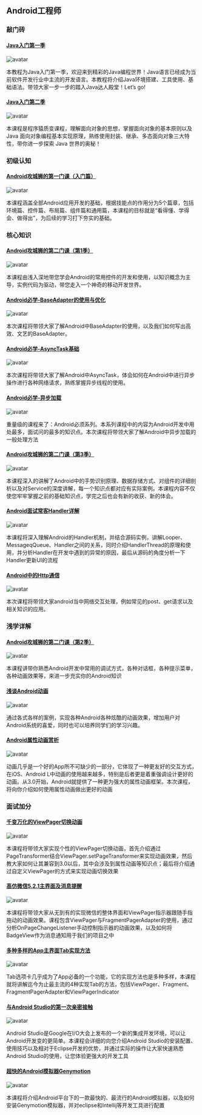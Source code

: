 ## Android工程师

### 敲门砖

#### [Java入门第一季](https://www.imooc.com/learn/85)

![avatar](https://img3.mukewang.com/57035ff200014b8a06000338-240-135.jpg)

本教程为Java入门第一季，欢迎来到精彩的Java编程世界！Java语言已经成为当前软件开发行业中主流的开发语言。本教程将介绍Java环境搭建、工具使用、基础语法。带领大家一步一步的踏入Java达人殿堂！Let’s go!

#### [Java入门第二季](https://www.imooc.com/learn/124)

![avatar](https://img4.mukewang.com/570360620001390f06000338-240-135.jpg)

本课程是程序猿质变课程，理解面向对象的思想，掌握面向对象的基本原则以及 Java 面向对象编程基本实现原理，熟练使用封装、继承、多态面向对象三大特性，带你进一步探索 Java 世界的奥秘！

### 初级认知

#### [Android攻城狮的第一门课（入门篇）](https://www.imooc.com/learn/96)

![avatar](https://img.mukewang.com/53bf89100001684e06000338-240-135.jpg)

本课程涵盖全部Android应用开发的基础，根据技能点的作用分为5个篇章，包括环境篇、控件篇、布局篇、组件篇和通用篇，本课程的目标就是“看得懂、学得会、做得出”，为后续的学习打下夯实的基础。

### 核心知识

#### [Android攻城狮的第二门课（第1季）](https://www.imooc.com/learn/107)

![avatar](https://img1.mukewang.com/53bf89320001073f06000338-240-135.jpg)

本课程由浅入深地带您学会Android的常用控件的开发和使用，以知识概念为主导，实例代码为驱动，带您走入一个神奇的移动开发世界。

#### [Android必学-BaseAdapter的使用与优化](https://www.imooc.com/learn/365)

![avatar](https://img4.mukewang.com/57075acb0001fc7b06000338-240-135.jpg)

本次课程将带领大家了解Android中BaseAdapter的使用，以及我们如何写出高效、文艺的BaseAdapter。

#### [Android必学-AsyncTask基础](https://www.imooc.com/learn/377)

![avatar](https://img1.mukewang.com/57075ab500019ea106000338-240-135.jpg)

本次课程将带领大家了解Android中AsyncTask，体会如何在Android中进行异步操作进行各种网络请求，熟练掌握异步线程的使用。

#### [Android必学-异步加载](https://www.imooc.com/learn/406)

![avatar](https://img2.mukewang.com/55666c0a0001d6b506000338-240-135.jpg)

重量级的课程来了：Android必须系列。本系列课程中的内容为Android开发中用处最多，面试问的最多的知识点。本次课程将带领大家了解Android中异步加载的一般处理方法

#### [Android攻城狮的第二门课（第3季）](https://www.imooc.com/learn/179)

![avatar](https://img3.mukewang.com/57075cbc00012aaf06000338-240-135.jpg)

本课程深入的讲解了Android中的手势识别原理、数据存储方式、对组件的详细剖析以及对Service的深度讲解，每一个知识点都对应有实际案例。本课程内容不仅使您牢牢掌握之前的基础知识点，学完之后也会有新的收获、新的体会。

#### [Android面试常客Handler详解](https://www.imooc.com/learn/267)

![avatar](https://img3.mukewang.com/549a72970001c9d906000338-240-135.jpg)

本课程将深入理解Android的Handler机制，并结合源码实例，讲解Looper、MessageqQueue、Handler之间的关系，同时介绍HandlerThread的原理和使用，并分析Handler在开发中遇到的异常的原因，最后从源码的角度分析一下Handler更新UI的流程

#### [Android中的Http通信](https://www.imooc.com/learn/304)

![avatar](https://img2.mukewang.com/57075af80001574b06000338-240-135.jpg)

本次课程将带领大家android当中网络交互处理，例如常见的post、get请求以及相关知识的应用。

### 浅学详解

#### [Android攻城狮的第二门课（第2季）](https://www.imooc.com/learn/142)

![avatar](https://img4.mukewang.com/57075c950001df0306000338-240-135.jpg)

本课程讲带你熟悉Android开发中常用的调试方式，各种对话框，各种提示菜单，各种动画效果等，来进一步充实你的Android知识

#### [浅谈Android动画](https://www.imooc.com/learn/379)

![avatar](https://img4.mukewang.com/57075b5a0001d47d06000338-240-135.jpg)

通过各式各样的案例，实现各种Android各种炫酷的动画效果，增加用户对Android系统的喜爱，同时也可以培养同学们的学习兴趣。

#### [Android属性动画赏析](https://www.imooc.com/learn/263)

![avatar](https://img3.mukewang.com/5707589c00017bf606000338-240-135.jpg)

动画几乎是一个好的App所不可缺少的一部分，它体现了一种更友好的交互方式，在iOS、Android L中动画的使用越来越多，特别是后者更是着重强调设计更好的动画。从3.0开始，Android就提供了一种更为强大的属性动画框架。本次课程，将向你介绍如何使用属性动画做出更好的动画

### 面试加分

#### [千变万化的ViewPager切换动画](https://www.imooc.com/learn/226)

![avatar](https://img2.mukewang.com/545c862c0001e13e06000338-240-135.jpg)

本课程将带领大家实现个性的ViewPager切换动画，首先介绍通过PageTransformer结合ViewPager.setPageTransformer来实现动画效果，然后教大家如何让其兼容到3.0以后，其中会涉及到属性动画等知识点；最后将介绍通过自定义ViewPager的方式来实现动画切换效果

#### [高仿微信5.2.1主界面及消息提醒](https://www.imooc.com/learn/198)

![avatar](https://img3.mukewang.com/541698a40001d1c306000338-240-135.jpg)

本课程将带领大家从无到有的实现微信的整体界面和ViewPager指示器跟随手指拖动的动画效果。课程包含ViewPager与FragmentPagerAdapter的使用，通过分析OnPageChangeListener手动控制指示器的动画效果，以及如何将BadgeView作为消息通知用于我们的项目之中

#### [多种多样的App主界面Tab实现方法](https://www.imooc.com/learn/264)

![avatar](https://img.mukewang.com/5707598e0001ec7c06000338-240-135.jpg)

Tab选项卡几乎成为了App必备的一个功能，它的实现方法也是多种多样，本课程就将讲解迄今为止最主流的4种实现Tab的方法，包括ViewPager、Fragment、FragmentPagerAdapter和ViewPagerIndicator

#### [与Android Studio的第一次亲密接触](https://www.imooc.com/learn/206)

![avatar](https://img4.mukewang.com/576b7c8b0001468206000338-240-135.jpg)

Android Studio是Google在I/O大会上发布的一个新的集成开发环境，可以让Android开发变的更简单。本课程会详细的向您介绍Android Studio的安装配置、使用技巧以及相对于Eclipse开发的优势，并通过实际的操作让大家快速熟悉Android Studio的使用，让您体验更强大的开发工具

#### [超快的Android模拟器Genymotion](https://www.imooc.com/learn/241)

![avatar](https://img4.mukewang.com/57075b1a000178ad06000338-240-135.jpg)

本课程将介绍Android平台下的一款最快的、最流行的Android模拟器，以及如何安装Genymotion模拟器，并对eclipse和Intellij等开发工具进行配置

